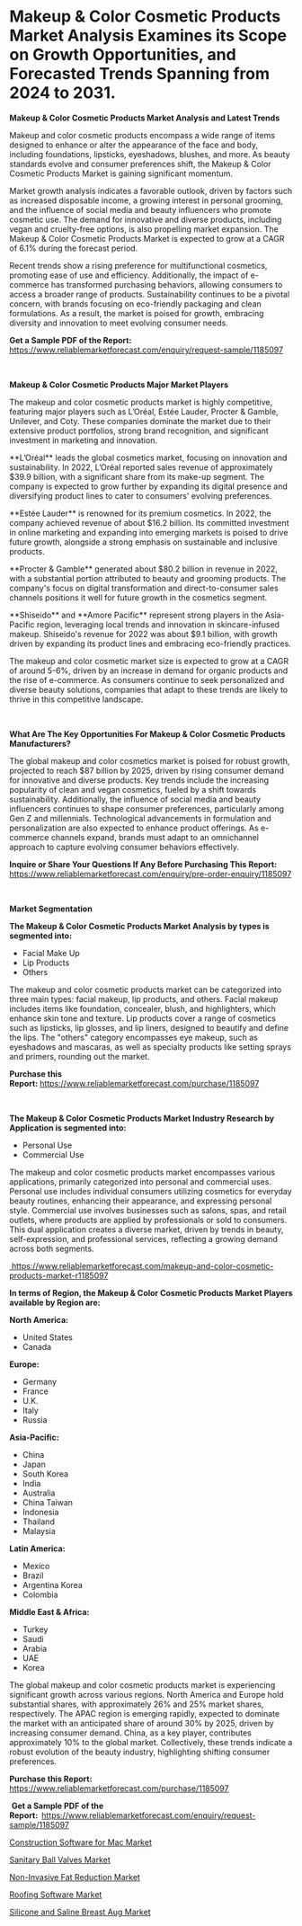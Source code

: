 <p><h1>Makeup & Color Cosmetic Products Market Analysis Examines its Scope on Growth Opportunities, and Forecasted Trends Spanning from 2024 to 2031.</h1></p><p><strong>Makeup & Color Cosmetic Products Market Analysis and Latest Trends</strong></p>
<p><p>Makeup and color cosmetic products encompass a wide range of items designed to enhance or alter the appearance of the face and body, including foundations, lipsticks, eyeshadows, blushes, and more. As beauty standards evolve and consumer preferences shift, the Makeup & Color Cosmetic Products Market is gaining significant momentum.</p><p>Market growth analysis indicates a favorable outlook, driven by factors such as increased disposable income, a growing interest in personal grooming, and the influence of social media and beauty influencers who promote cosmetic use. The demand for innovative and diverse products, including vegan and cruelty-free options, is also propelling market expansion. The Makeup & Color Cosmetic Products Market is expected to grow at a CAGR of 6.1% during the forecast period.</p><p>Recent trends show a rising preference for multifunctional cosmetics, promoting ease of use and efficiency. Additionally, the impact of e-commerce has transformed purchasing behaviors, allowing consumers to access a broader range of products. Sustainability continues to be a pivotal concern, with brands focusing on eco-friendly packaging and clean formulations. As a result, the market is poised for growth, embracing diversity and innovation to meet evolving consumer needs.</p></p>
<p><strong>Get a Sample PDF of the Report:&nbsp;</strong> <a href="https://www.reliablemarketforecast.com/enquiry/request-sample/1185097?utm_campaign=1117&utm_medium=2&utm_source=Github&utm_content=ia&utm_term=22102024&utm_id=makeup-color-cosmetic-products">https://www.reliablemarketforecast.com/enquiry/request-sample/1185097</a></p>
<p>&nbsp;</p>
<p><strong>Makeup & Color Cosmetic Products Major Market Players</strong></p>
<p><p>The makeup and color cosmetic products market is highly competitive, featuring major players such as L’Oréal, Estée Lauder, Procter & Gamble, Unilever, and Coty. These companies dominate the market due to their extensive product portfolios, strong brand recognition, and significant investment in marketing and innovation.</p><p>**L’Oréal** leads the global cosmetics market, focusing on innovation and sustainability. In 2022, L’Oréal reported sales revenue of approximately $39.9 billion, with a significant share from its make-up segment. The company is expected to grow further by expanding its digital presence and diversifying product lines to cater to consumers' evolving preferences.</p><p>**Estée Lauder** is renowned for its premium cosmetics. In 2022, the company achieved revenue of about $16.2 billion. Its committed investment in online marketing and expanding into emerging markets is poised to drive future growth, alongside a strong emphasis on sustainable and inclusive products.</p><p>**Procter & Gamble** generated about $80.2 billion in revenue in 2022, with a substantial portion attributed to beauty and grooming products. The company's focus on digital transformation and direct-to-consumer sales channels positions it well for future growth in the cosmetics segment.</p><p>**Shiseido** and **Amore Pacific** represent strong players in the Asia-Pacific region, leveraging local trends and innovation in skincare-infused makeup. Shiseido's revenue for 2022 was about $9.1 billion, with growth driven by expanding its product lines and embracing eco-friendly practices.</p><p>The makeup and color cosmetic market size is expected to grow at a CAGR of around 5-6%, driven by an increase in demand for organic products and the rise of e-commerce. As consumers continue to seek personalized and diverse beauty solutions, companies that adapt to these trends are likely to thrive in this competitive landscape.</p></p>
<p>&nbsp;</p>
<p><strong>What Are The Key Opportunities For Makeup & Color Cosmetic Products Manufacturers?</strong></p>
<p><p>The global makeup and color cosmetics market is poised for robust growth, projected to reach $87 billion by 2025, driven by rising consumer demand for innovative and diverse products. Key trends include the increasing popularity of clean and vegan cosmetics, fueled by a shift towards sustainability. Additionally, the influence of social media and beauty influencers continues to shape consumer preferences, particularly among Gen Z and millennials. Technological advancements in formulation and personalization are also expected to enhance product offerings. As e-commerce channels expand, brands must adapt to an omnichannel approach to capture evolving consumer behaviors effectively.</p></p>
<p><strong>Inquire or Share Your Questions If Any Before Purchasing This Report:</strong> <a href="https://www.reliablemarketforecast.com/enquiry/pre-order-enquiry/1185097?utm_campaign=1117&utm_medium=2&utm_source=Github&utm_content=ia&utm_term=22102024&utm_id=makeup-color-cosmetic-products">https://www.reliablemarketforecast.com/enquiry/pre-order-enquiry/1185097</a></p>
<p>&nbsp;</p>
<p><strong>Market Segmentation</strong></p>
<p><strong>The Makeup & Color Cosmetic Products Market Analysis by types is segmented into:</strong></p>
<p><ul><li>Facial Make Up</li><li>Lip Products</li><li>Others</li></ul></p>
<p><p>The makeup and color cosmetic products market can be categorized into three main types: facial makeup, lip products, and others. Facial makeup includes items like foundation, concealer, blush, and highlighters, which enhance skin tone and texture. Lip products cover a range of cosmetics such as lipsticks, lip glosses, and lip liners, designed to beautify and define the lips. The "others" category encompasses eye makeup, such as eyeshadows and mascaras, as well as specialty products like setting sprays and primers, rounding out the market.</p></p>
<p><strong>Purchase this Report:&nbsp;</strong><a href="https://www.reliablemarketforecast.com/purchase/1185097?utm_campaign=1117&utm_medium=2&utm_source=Github&utm_content=ia&utm_term=22102024&utm_id=makeup-color-cosmetic-products">https://www.reliablemarketforecast.com/purchase/1185097</a></p>
<p>&nbsp;</p>
<p><strong>The Makeup & Color Cosmetic Products Market Industry Research by Application is segmented into:</strong></p>
<p><ul><li>Personal Use</li><li>Commercial Use</li></ul></p>
<p><p>The makeup and color cosmetic products market encompasses various applications, primarily categorized into personal and commercial uses. Personal use includes individual consumers utilizing cosmetics for everyday beauty routines, enhancing their appearance, and expressing personal style. Commercial use involves businesses such as salons, spas, and retail outlets, where products are applied by professionals or sold to consumers. This dual application creates a diverse market, driven by trends in beauty, self-expression, and professional services, reflecting a growing demand across both segments.</p></p>
<p><a href="https://www.reliablemarketforecast.com/makeup-and-color-cosmetic-products-market-r1185097?utm_campaign=1117&utm_medium=2&utm_source=Github&utm_content=ia&utm_term=22102024&utm_id=makeup-color-cosmetic-products">&nbsp;https://www.reliablemarketforecast.com/makeup-and-color-cosmetic-products-market-r1185097</a></p>
<p><strong>In terms of Region, the Makeup & Color Cosmetic Products Market Players available by Region are:</strong></p>
<p>
    <p> <strong> North America: </strong>
        <ul>
            <li>United States</li>
            <li>Canada</li>
        </ul>
        </p> 
    <p> <strong> Europe: </strong>
        <ul>
            <li>Germany</li>
            <li>France</li>
            <li>U.K.</li>
            <li>Italy</li>
            <li>Russia</li>
        </ul>
        </p> 
    <p> <strong> Asia-Pacific: </strong>
        <ul>
            <li>China</li>
            <li>Japan</li>
            <li>South Korea</li>
            <li>India</li>
            <li>Australia</li>
            <li>China Taiwan</li>
            <li>Indonesia</li>
            <li>Thailand</li>
            <li>Malaysia</li>
        </ul>
        </p> 
    <p> <strong> Latin America: </strong>
        <ul>
            <li>Mexico</li>
            <li>Brazil</li>
            <li>Argentina Korea</li>
            <li>Colombia</li>
        </ul>
        </p> 
    <p> <strong> Middle East & Africa: </strong>
        <ul>
            <li>Turkey</li>
            <li>Saudi</li>
            <li>Arabia</li>
            <li>UAE</li>
            <li>Korea</li>
        </ul>
    </p>
    </p>
<p><p>The global makeup and color cosmetic products market is experiencing significant growth across various regions. North America and Europe hold substantial shares, with approximately 26% and 25% market shares, respectively. The APAC region is emerging rapidly, expected to dominate the market with an anticipated share of around 30% by 2025, driven by increasing consumer demand. China, as a key player, contributes approximately 10% to the global market. Collectively, these trends indicate a robust evolution of the beauty industry, highlighting shifting consumer preferences.</p></p>
<p><strong>Purchase this Report: </strong><a href="https://www.reliablemarketforecast.com/purchase/1185097?utm_campaign=1117&utm_medium=2&utm_source=Github&utm_content=ia&utm_term=22102024&utm_id=makeup-color-cosmetic-products">https://www.reliablemarketforecast.com/purchase/1185097</a></p>
<p>&nbsp;<strong>Get a Sample PDF of the Report:&nbsp;&nbsp;</strong><a href="https://www.reliablemarketforecast.com/enquiry/request-sample/1185097?utm_campaign=1117&utm_medium=2&utm_source=Github&utm_content=ia&utm_term=22102024&utm_id=makeup-color-cosmetic-products">https://www.reliablemarketforecast.com/enquiry/request-sample/1185097</a></p>
<p><strong></strong></p>
<p><p><a href="https://www.linkedin.com/pulse/construction-software-mac-market-size-share-analysis--zfpac?utm_campaign=1117&utm_medium=2&utm_source=Github&utm_content=ia&utm_term=22102024&utm_id=makeup-color-cosmetic-products">Construction Software for Mac Market</a></p><p><a href="https://issuu.com/reportprime-2/docs/sanitary-ball-valves-market-size-20_5ec9ab6f87e10b?utm_campaign=1117&utm_medium=2&utm_source=Github&utm_content=ia&utm_term=22102024&utm_id=makeup-color-cosmetic-products">Sanitary Ball Valves Market</a></p><p><a href="https://github.com/cairotmbrowne3cq/Market-Research-Report-List-1/blob/main/non-invasive-fat-reduction-market.md?utm_campaign=1117&utm_medium=2&utm_source=Github&utm_content=ia&utm_term=22102024&utm_id=makeup-color-cosmetic-products">Non-Invasive Fat Reduction Market</a></p><p><a href="https://www.linkedin.com/pulse/comprehensive-roofing-software-market-report-regional-analysis-eh0yc?utm_campaign=1117&utm_medium=2&utm_source=Github&utm_content=ia&utm_term=22102024&utm_id=makeup-color-cosmetic-products">Roofing Software Market</a></p><p><a href="https://github.com/siennagx1ahafter/Market-Research-Report-List-1/blob/main/silicone-and-saline-breast-aug-market.md?utm_campaign=1117&utm_medium=2&utm_source=Github&utm_content=ia&utm_term=22102024&utm_id=makeup-color-cosmetic-products">Silicone and Saline Breast Aug Market</a></p></p>